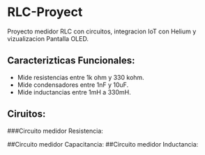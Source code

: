 # RLC-Proyect
Proyecto medidor RLC con circuitos, integracion IoT con Helium y vizualizacion Pantalla OLED.
## Caracterizticas Funcionales:
- Mide resistencias entre 1k ohm y 330 kohm.
- Mide condensadores entre 1nF y 10uF.
- Mide inductancias entre 1mH a  330mH.
## Ciruitos:
###Circuito medidor Resistencia:

##Circuito medidor Capacitancia:
##Circuito medidor Inductancia:
